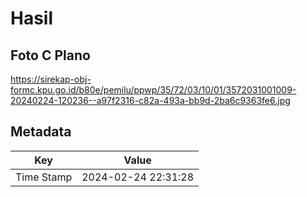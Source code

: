 # Hasil

## Foto C Plano

https://sirekap-obj-formc.kpu.go.id/b80e/pemilu/ppwp/35/72/03/10/01/3572031001009-20240224-120236--a97f2316-c82a-493a-bb9d-2ba6c9363fe6.jpg


## Metadata

| Key        | Value               |
| ---------- | ------------------- |
| Time Stamp | 2024-02-24 22:31:28 |



